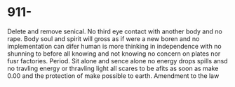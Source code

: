 # 911-
Delete and remove senical.
No third eye contact with another body and no rape. Body soul and spirit will gross as if were a new boren and no implementation can difer human is more thinking in independence with no shunning to before all knowing and not knowing no concern on plates nor fusr factories. Period. Sit alone and sence alone no energy drops spills ansd no travling energy or thravling light all scares to be afits as soon as make
0.00 and the protection of make possible to earth. Amendment to the law 
